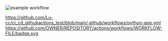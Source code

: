 ![example workflow](https://github.com/Lu-cc/ci_cd_githubactions_test/blob/main/.github/workflows/python-app.yml/badge.svg)


https://github.com/Lu-cc/ci_cd_githubactions_test/blob/main/.github/workflows/python-app.yml
https://github.com/OWNER/REPOSITORY/actions/workflows/WORKFLOW-FILE/badge.svg
